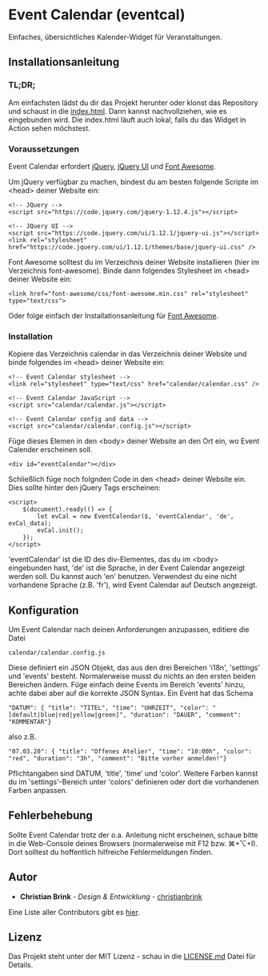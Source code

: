 
# Event Calendar (eventcal)

Einfaches, übersichtliches Kalender-Widget für Veranstaltungen. 

## Installationsanleitung

### TL;DR;

Am einfachsten lädst du dir das Projekt herunter oder klonst das Repository und schaust in die [index.html](https://github.com/christianbrink/eventcal/edit/master/index.html). Dann kannst nachvollziehen, wie es eingebunden wird. Die index.html läuft auch lokal, falls du das Widget in Action sehen möchstest.

### Voraussetzungen

Event Calendar erfordert [jQuery](https://jquery.com/), [jQuery UI](https://jqueryui.com/) und [Font Awesome](https://fontawesome.com/). 

Um jQuery verfügbar zu machen, bindest du am besten folgende Scripte im &lt;head&gt; deiner Website ein:

```
<!-- JQuery -->
<script src="https://code.jquery.com/jquery-1.12.4.js"></script>

<!-- JQuery UI -->
<script src="https://code.jquery.com/ui/1.12.1/jquery-ui.js"></script>
<link rel="stylesheet" href="https://code.jquery.com/ui/1.12.1/themes/base/jquery-ui.css" />
```

Font Awesome solltest du im Verzeichnis deiner Website installieren (hier im Verzeichnis font-awesome).
Binde dann folgendes Stylesheet im &lt;head&gt; deiner Website ein:

```
<link href="font-awesome/css/font-awesome.min.css" rel="stylesheet" type="text/css">
```

Oder folge einfach der Installationsanleitung für [Font Awesome](https://fontawesome.com/). 
 

### Installation

Kopiere das Verzeichnis calendar in das Verzeichnis deiner Website und binde folgendes im &lt;head&gt; deiner Website ein:
```
<!-- Event Calendar stylesheet -->
<link rel="stylesheet" type="text/css" href="calendar/calendar.css" />

<!-- Event Calendar JavaScript -->
<script src="calendar/calendar.js"></script>

<!-- Event Calendar config and data -->
<script src="calendar/calendar.config.js"></script>
```

Füge dieses Elemen in den &lt;body&gt; deiner Website an den Ort ein, wo Event Calender erscheinen soll.
```
<div id="eventCalendar"></div>
```

Schließlich füge noch folgnden Code in den &lt;head&gt; deiner Website ein. Dies sollte hinter den jQuery Tags erscheinen:
```
<script>
    $(document).ready(() => {
        let evCal = new EventCalendar($, 'eventCalendar', 'de', evCal_data);
        evCal.init();
    });
</script>
```

'eventCalendar' ist die ID des div-Elementes, das du im &lt;body&gt; eingebunden hast, 'de' ist die Sprache, in der Event Calendar angezeigt werden soll. Du kannst auch 'en' benutzen. Verwendest du eine nicht vorhandene Sprache (z.B. 'fr'), wird Event Calendar auf Deutsch angezeigt.

## Konfiguration

Um Event Calendar nach deinen Anforderungen anzupassen, editiere die Datei 
```
calendar/calendar.config.js
```
Diese definiert ein JSON Objekt, das aus den drei Bereichen 'i18n', 'settings' und 'events' besteht.
Normalerweise musst du nichts an den ersten beiden Bereichen ändern. Füge einfach deine Events im Bereich 'events' hinzu, achte dabei aber auf die korrekte JSON Syntax. 
Ein Event hat das Schema

```
"DATUM": { "title": "TITEL", "time": "UHRZEIT", "color": "[default|blue|red|yellow|green]", "duration": "DAUER", "comment": "KOMMENTAR"}
```
also z.B.
```
"07.03.20": { "title": "Offenes Atelier", "time": "10:00h", "color": "red", "duration": "3h", "comment": "Bitte vorher anmelden!"}
```
Pflichtangaben sind DATUM, 'title', 'time' und 'color'. Weitere Farben kannst du im 'settings'-Bereich unter 'colors' definieren oder dort die vorhandenen Farben anpassen.

## Fehlerbehebung
Sollte Event Calendar trotz der o.a. Anleitung nicht erscheinen, schaue bitte in die Web-Console deines Browsers (normalerweise mit F12 bzw. &#8984;+&#8997;+I). Dort solltest du hoffentlich hilfreiche Fehlermeldungen finden.

## Autor

* **Christian Brink** - *Design & Entwicklung* - [christianbrink](https://github.com/christianbrink)

Eine Liste aller Contributors gibt es [hier](https://github.com/christianbrink/eventcal/contributors).

## Lizenz

Das Projekt steht unter der MIT Lizenz - schau in die [LICENSE.md](LICENSE.md) Datei für Details.
